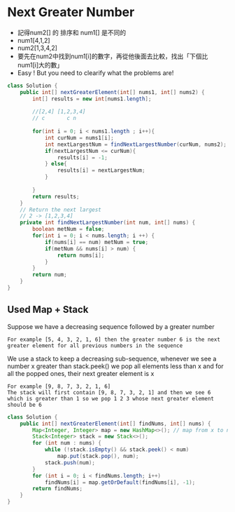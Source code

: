 # Next Greater Number
- 記得num2[] 的 排序和 num1[] 是不同的
- num1[4,1,2]
- num2[1,3,4,2]
- 要先在num2中找到num1[i]的數字，再從他後面去比較，找出「下個比num1[i]大的數」
- Easy ! But you need to clearify what the problems are!

```java
class Solution {
    public int[] nextGreaterElement(int[] nums1, int[] nums2) {
        int[] results = new int[nums1.length];
        
        //[2,4] [1,2,3,4]
        // c       c n
        
        for(int i = 0; i < nums1.length ; i++){
            int curNum = nums1[i];
            int nextLargestNum = findNextLargestNumber(curNum, nums2);
            if(nextLargestNum <= curNum){
                results[i] = -1;
            } else{
                results[i] = nextLargestNum;
            }
            
        }
        return results;
    }
    // Return the next largest
    // 2 -> [1,2,3,4]
    private int findNextLargestNumber(int num, int[] nums) {
        boolean metNum = false;
        for(int i = 0; i < nums.length; i ++) {
            if(nums[i] == num) metNum = true;
            if(metNum && nums[i] > num) {
                return nums[i];
            }
        }
        return num;
    }
}
```

## Used Map + Stack

Suppose we have a decreasing sequence followed by a greater number
```
For example [5, 4, 3, 2, 1, 6] then the greater number 6 is the next greater element for all previous numbers in the sequence
```

We use a stack to keep a decreasing sub-sequence, whenever we see a number x greater than stack.peek() we pop all elements less than x and for all the popped ones, their next greater element is x

```
For example [9, 8, 7, 3, 2, 1, 6]
The stack will first contain [9, 8, 7, 3, 2, 1] and then we see 6 which is greater than 1 so we pop 1 2 3 whose next greater element should be 6
```

```java
class Solution {
    public int[] nextGreaterElement(int[] findNums, int[] nums) {
        Map<Integer, Integer> map = new HashMap<>(); // map from x to next greater element of x
        Stack<Integer> stack = new Stack<>();
        for (int num : nums) {
            while (!stack.isEmpty() && stack.peek() < num)
                map.put(stack.pop(), num);
            stack.push(num);
        }   
        for (int i = 0; i < findNums.length; i++)
            findNums[i] = map.getOrDefault(findNums[i], -1);
        return findNums;
    }
}
```
